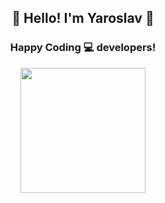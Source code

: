 <h2 align="center">👋 Hello! I'm Yaroslav 🦝</h2>
<h3 align="center"> Happy Coding 💻 developers!</h3>

<p align="center" width="100%">
<img height=200 src="https://github-readme-stats.vercel.app/api?username=dreamcodestudio&show_icons=true&rank_icon=github&theme=nord&hide_title=true" />
</p>
